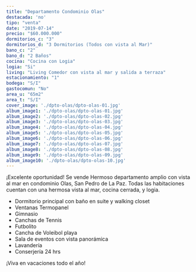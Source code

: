 ```yaml
---
title: "Departamento Condominio Olas"
destacada: 'no'
tipo: "venta"
date: "2019-07-14"
precio: "$60.000.000"
dormitorios_c: "3"
dormitorios_d: "3 Dormitorios (Todos con vista al Mar)"
bano_c: "2"
bano_d: "2 Baños"
cocina: "Cocina con Logia"
logia: "Si"
living: "Living Comedor con vista al mar y salida a terraza"
estacionamiento: "1"
bodega: "S/I"
gastocomun: "No"
area_u: "65m2"
area_t: "S/I"
cover_image: './dpto-olas/dpto-olas-01.jpg'
album_image1: './dpto-olas/dpto-olas-01.jpg'
album_image2: './dpto-olas/dpto-olas-02.jpg'
album_image3: './dpto-olas/dpto-olas-03.jpg'
album_image4: './dpto-olas/dpto-olas-04.jpg'
album_image5: './dpto-olas/dpto-olas-05.jpg'
album_image6: './dpto-olas/dpto-olas-06.jpg'
album_image7: './dpto-olas/dpto-olas-07.jpg'
album_image8: './dpto-olas/dpto-olas-08.jpg'
album_image9: './dpto-olas/dpto-olas-09.jpg'
album_image10: './dpto-olas/dpto-olas-10.jpg'
---
```


¡Excelente oportunidad!
Se vende Hermoso departamento amplio con vista al mar en condominio Olas, San Pedro de La Paz.
Todas las habitaciones cuentan con una hermosa vista al mar, cocina cerrada, y logia.

* Dormitorio principal con baño en suite y walking closet
* Ventanas Termopanel
* Gimnasio
* Canchas de Tennis
* Futbolito
* Cancha de Voleibol playa
* Sala de eventos con vista panorámica
* Lavandería
* Conserjería 24 hrs 

¡Viva en vacaciones todo el año!



